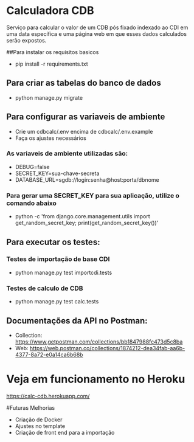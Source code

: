 # Calculadora CDB
Serviço para calcular o valor de um CDB pós fixado indexado ao CDI em uma data específica e uma página web em que esses dados calculados serão expostos.

##Para instalar os requisitos basicos
* pip install -r requirements.txt

## Para criar as tabelas do banco de dados
* python manage.py migrate

## Para configurar as variaveis de ambiente
* Crie um cdbcalc/.env encima de cdbcalc/.env.example
* Faça os ajustes necessários

### As variaveis de ambiente utilizadas são:
* DEBUG=false
* SECRET_KEY=sua-chave-secreta
* DATABASE_URL=sgdb://login:senha@host:porta/dbnome

### Para gerar uma SECRET_KEY para sua aplicação, utilize o comando abaixo
* python -c 'from django.core.management.utils import get_random_secret_key; print(get_random_secret_key())'

## Para executar os testes:
### Testes de importação de base CDI
* python manage.py test importcdi.tests
### Testes de calculo de CDB
* python manage.py test calc.tests

## Documentações da API no Postman:
* Collection: https://www.getpostman.com/collections/bb1847988fc473d5c8ba
* Web: https://web.postman.co/collections/1874212-dea34fab-aa6b-4377-8a72-e0a14ca6b68b

# Veja em funcionamento no Heroku
https://calc-cdb.herokuapp.com/

#Futuras Melhorias
* Criação de Docker
* Ajustes no template
* Criação de front end para a importação